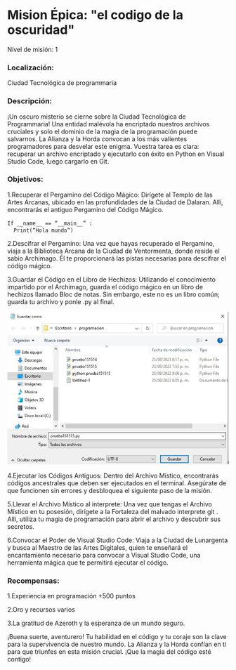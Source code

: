 # Mision Épica: "el codigo de la oscuridad"

Nivel de misión: 1 

### Localización: 

Ciudad Tecnológica de programmaria

### Descripción:

¡Un oscuro misterio se cierne sobre la Ciudad Tecnológica de Programmaria! Una entidad malévola ha encriptado nuestros archivos cruciales y solo el dominio de la magia de la programación puede salvarnos. La Alianza y la Horda convocan a los más valientes programadores para desvelar este enigma. Vuestra tarea es clara: recuperar un archivo encriptado y ejecutarlo con éxito en Python en Visual Studio Code, luego cargarlo en Git.

### Objetivos:

1.Recuperar el Pergamino del Código Mágico: Dirígete al Templo de las Artes Arcanas, ubicado en las profundidades de la Ciudad de Dalaran. Allí, encontrarás el antiguo Pergamino del Código Mágico.

```
If __name__ == “__main__” :
  Print(“Hola mundo”)
```

2.Descifrar el Pergamino: Una vez que hayas recuperado el Pergamino, viaja a la Biblioteca Arcana de la Ciudad de Ventormenta, donde reside el sabio Archimago. Él te proporcionará las pistas necesarias para descifrar el código mágico.

3.Guardar el Código en el Libro de Hechizos: Utilizando el conocimiento impartido por el Archimago, guarda el código mágico en un libro de hechizos llamado Bloc de notas. Sin embargo, este no es un libro común; guarda tu archivo y ponle .py al final.

![](https://github.com/jsotomonte/reto2/blob/main/WhatsApp%20Image%202023-08-25%20at%209.23.30%20PM.jpeg)


4.Ejecutar los Códigos Antiguos: Dentro del Archivo Místico, encontrarás códigos ancestrales que deben ser ejecutados en el terminal. Asegúrate de que funcionen sin errores y desbloquea el siguiente paso de la misión.


5.Llevar el Archivo Místico al interprete: Una vez que tengas el Archivo Místico en tu posesión, dirígete a la Fortaleza del malvado interprete git . Allí, utiliza tu magia de programación para abrir el archivo y descubrir sus secretos.


6.Convocar el Poder de Visual Studio Code: Viaja a la Ciudad de Lunargenta y busca al Maestro de las Artes Digitales, quien te enseñará el encantamiento necesario para convocar a Visual Studio Code, una herramienta mágica que te permitirá ejecutar el código.


### Recompensas: 
1.Experiencia en programación +500 puntos

2.Oro y recursos varios

3.La gratitud de Azeroth y la esperanza de un mundo seguro.

¡Buena suerte, aventurero! Tu habilidad en el código y tu coraje son la clave para la supervivencia de nuestro mundo. La Alianza y la Horda confían en ti para que triunfes en esta misión crucial. ¡Que la magia del código esté contigo!

